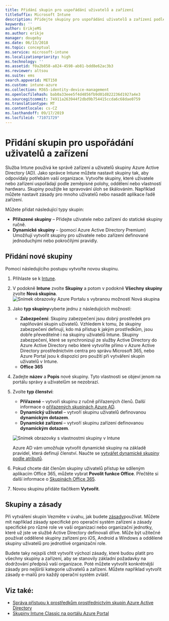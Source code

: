 ```yaml
---
title: Přidání skupin pro uspořádání uživatelů a zařízení
titleSuffix: Microsoft Intune
description: Přidejte skupiny pro uspořádání uživatelů a zařízení podle zeměpisné oblasti, oddělení a hardwarových zvláštností.
keywords: ''
author: ErikjeMS
ms.author: erikje
manager: dougeby
ms.date: 06/13/2018
ms.topic: conceptual
ms.service: microsoft-intune
ms.localizationpriority: high
ms.technology: ''
ms.assetid: f0a2b858-a824-4598-ab81-bdd8e62ac3b3
ms.reviewer: altsou
ms.suite: ems
search.appverid: MET150
ms.custom: intune-azure
ms.collection: M365-identity-device-management
ms.openlocfilehash: bab0a33eee5f4d4856fb9d01d822236d1927a4e3
ms.sourcegitcommit: 74911a263944f2dbd9b754415ccda6c68dae0759
ms.translationtype: MT
ms.contentlocale: cs-CZ
ms.lasthandoff: 09/17/2019
ms.locfileid: "71071729"
---
```

# <a name="add-groups-to-organize-users-and-devices"></a>Přidání skupin pro uspořádání uživatelů a zařízení
Služba Intune používá ke správě zařízení a uživatelů skupiny Azure Active Directory (AD). Jako správce Intune můžete nastavit skupiny tak, aby odpovídaly potřebám vaší organizace. Vytvořte skupiny, které uživatele nebo zařízení uspořádají podle zeměpisné polohy, oddělení nebo vlastností hardwaru. Skupiny použijte ke spravování úloh se škálováním. Například můžete nastavit zásady pro mnoho uživatelů nebo nasadit aplikace řadě zařízení.

Můžete přidat následující typy skupin:
- **Přiřazené skupiny** – Přidejte uživatele nebo zařízení do statické skupiny ručně.
- **Dynamické skupiny** – (pomocí Azure Active Directory Premium) Umožňují vytvořit skupiny pro uživatele nebo zařízení definované jednoduchými nebo pokročilými pravidly.

## <a name="add-a-new-group"></a>Přidání nové skupiny

Pomocí následujícího postupu vytvořte novou skupinu.
1. Přihlaste se k [Intune](https://go.microsoft.com/fwlink/?linkid=2090973).
3. V podokně **Intune** zvolte **Skupiny** a potom v podokně **Všechny skupiny** zvolte **Nová skupina**.
   ![Snímek obrazovky Azure Portalu s vybranou možností Nová skupina](./media/groups-add-new.png)
4. Jako **typ skupiny**vyberte jednu z následujících možností:
    - **Zabezpečení**: Skupiny zabezpečení jsou dobrý prostředek pro naplňování skupin uživatelů. Vzhledem k tomu, že skupiny zabezpečení definují, kdo má přístup k jakým prostředkům, jsou dobře převeditelné i na skupiny uživatelů Intune. Skupiny zabezpečení, které se synchronizují ze služby Active Directory do Azure Active Directory nebo které vytvoříte přímo v Azure Active Directory prostřednictvím centra pro správu Microsoft 365, nebo Azure Portal jsou k dispozici pro použití při vytváření skupin uživatelů v Intune.
    - **Office 365**

5. Zadejte **název** a **Popis** nové skupiny. Tyto vlastnosti se objeví jenom na portálu správy a uživatelům se nezobrazí.

6. Zvolte **typ členství**:
   - **Přiřazené** – vytvoří skupinu z ručně přiřazených členů. Další informace o [přiřazených skupinách Azure AD](https://docs.microsoft.com/azure/active-directory/active-directory-groups-create-azure-portal).
   - **Dynamický uživatel** – vytvoří skupinu uživatelů definovanou **dynamickým dotazem**.
   - **Dynamické zařízení** – vytvoří skupinu zařízení definovanou **dynamickým dotazem**.

   ![Snímek obrazovky s vlastnostmi skupiny v Intune](./media/groups-add-properties.png)

   Azure AD vám umožňuje vytvořit dynamické skupiny na základě pravidel, která definují členství. Naučte se [vytvářet dynamické skupiny podle atributů](https://docs.microsoft.com/azure/active-directory/active-directory-groups-dynamic-membership-azure-portal).

7. Pokud chcete dát členům skupiny uživatelů přístup ke sdíleným aplikacím Office 365, můžete vybrat **Povolit funkce Office**. Přečtěte si další informace o [Skupinách Office 365](https://support.office.com/article/Learn-about-Office-365-groups-b565caa1-5c40-40ef-9915-60fdb2d97fa2).
8. Novou skupinu přidáte tlačítkem **Vytvořit**.

## <a name="groups-and-policies"></a>Skupiny a zásady

Při vytváření skupin Vezměte v úvahu, jak budete [zásady](device-compliance-get-started.md)používat. Můžete mít například zásady specifické pro operační systém zařízení a zásady specifické pro různé role ve vaší organizaci nebo organizační jednotky, které už jste ve službě Active Directory definovali dříve. Může být užitečné používat oddělené skupiny zařízení pro iOS, Android a Windows a oddělené skupiny uživatelů pro jednotlivé organizační role.

Budete taky nejspíš chtít vytvořit výchozí zásady, které budou platit pro všechny skupiny a zařízení, aby se stanovily základní požadavky na dodržování předpisů vaší organizace. Poté můžete vytvořit konkrétnější zásady pro nejširší kategorie uživatelů a zařízení. Můžete například vytvořit zásady e-mailů pro každý operační systém zvlášť.



## <a name="see-also"></a>Viz také:
- [Správa přístupu k prostředkům prostřednictvím skupin Azure Active Directory](https://docs.microsoft.com/azure/active-directory/active-directory-manage-groups)
- [Skupiny Intune Classic na portálu Azure Portal](groups-get-started.md)
